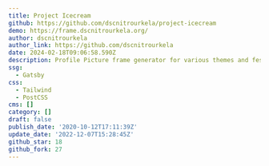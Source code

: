 ```yaml
---
title: Project Icecream
github: https://github.com/dscnitrourkela/project-icecream
demo: https://frame.dscnitrourkela.org/
author: dscnitrourkela
author_link: https://github.com/dscnitrourkela
date: 2024-02-18T09:06:58.590Z
description: Profile Picture frame generator for various themes and festive
ssg:
  - Gatsby
css:
  - Tailwind
  - PostCSS
cms: []
category: []
draft: false
publish_date: '2020-10-12T17:11:39Z'
update_date: '2022-12-07T15:28:45Z'
github_star: 18
github_fork: 27
---
```

